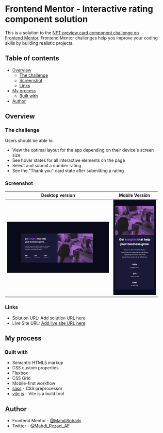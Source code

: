 # Frontend Mentor - Interactive rating component solution

This is a solution to the [NFT preview card component challenge on Frontend Mentor](https://www.frontendmentor.io/challenges/stats-preview-card-component-8JqbgoU62). Frontend Mentor challenges help you improve your coding skills by building realistic projects. 

## Table of contents

- [Overview](#overview)
  - [The challenge](#the-challenge)
  - [Screenshot](#screenshot)
  - [Links](#links)
- [My process](#my-process)
  - [Built with](#built-with)
- [Author](#author)

## Overview

### The challenge

Users should be able to:

- View the optimal layout for the app depending on their device's screen size
- See hover states for all interactive elements on the page
- Select and submit a number rating
- See the "Thank you" card state after submitting a rating

### Screenshot

| Desktop version                              |               Mobile Version                |
| -------------------------------------------- | :-----------------------------------------: |
| ![Solution Screenshot](./design/desktop.png) | ![Solution Screenshot](./design/mobile.png) |

### Links

- Solution URL: [Add solution URL here](https://www.frontendmentor.io/solutions/stats-preview-card-component-8nXIM5Vygv)
- Live Site URL: [Add live site URL here](https://github.com/MahdiSohaily/stats-preview-card-component)

## My process

### Built with

- Semantic HTML5 markup
- CSS custom properties
- Flexbox
- CSS Grid
- Mobile-first workflow
- [sass](https://sass-lang.com/) - CSS preprocessor
- [vite.js](https://vitejs.dev/) - Vite is a build tool
## Author

- Frontend Mentor - [@MahdiSohaily](https://www.frontendmentor.io/profile/MahdiSohaily)
- Twitter - [@Mahdi_Rezaei_AF](https://twitter.com/Mahdi_Rezaei_AF)

